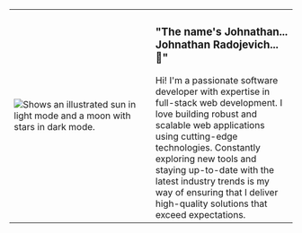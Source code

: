 <table style="display:hidden">
    <tr>
        <td>
          <picture>
            <source media="(prefers-color-scheme: dark)" srcset="header-dark.jpg">
            <source media="(prefers-color-scheme: light)" srcset="header-light.jpg">
            <img alt="Shows an illustrated sun in light mode and a moon with stars in dark mode." src="https://user-images.githubusercontent.com/25423296/163456779-a8556205-d0a5-45e2-ac17-42d089e3c3f8.png">
          </picture>
        </td>
        <td style="width:50%">
            <h3>"The name's Johnathan... Johnathan Radojevich... 🧐"</h3>
                Hi! I'm a passionate software developer with expertise in full-stack web development. I love building robust and scalable web applications using cutting-edge technologies. Constantly exploring new tools and staying up-to-date with the latest industry trends is my way of ensuring that I deliver high-quality solutions that exceed expectations.
        </td>
    </tr>
</table>

